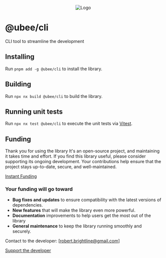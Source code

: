 <p align="center">
  <img src="https://raw.githubusercontent.com/beemood/ubee/refs/heads/main/libs/cli/favicon.png" alt="Logo" />
</p>

# @ubee/cli

CLI tool to streamline the development

## Installing

Run `pnpm add -g @ubee/cli` to install the library.

## Building

Run `npx nx build @ubee/cli` to build the library.

## Running unit tests

Run `npx nx test @ubee/cli` to execute the unit tests via [Vitest](https://vitest.dev/).

## Funding

Thank you for using the library It's an open-source project, and maintaining it takes time and effort. If you find this library useful, please consider supporting its ongoing development. Your contributions help ensure that the project stays up-to-date, secure, and well-maintained.

[Instant Funding](https://cash.app/$puqlib)

### Your funding will go toward

- **Bug fixes and updates** to ensure compatibility with the latest versions of dependencies.
- **New features** that will make the library even more powerful.
- **Documentation** improvements to help users get the most out of the library
- **General maintenance** to keep the library running smoothly and securely.

Contact to the developer: [robert.brightline@gmail.com]

[Support the developer](https://cash.app/$puqlib)
